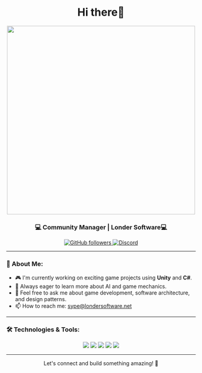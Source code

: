 <h1 align="center">Hi there👋</h1>

<p align="center">
  <img src="https://media.discordapp.net/attachments/1197191149232861255/1281212931333165087/koC59Fankurtyeter.gif?ex=66deda86&is=66dd8906&hm=5e866af79b61444e04670b0b6c463fd135fc0726c5d2009ca69be282f9011eab&=&width=1227&height=684" width="500">
</p>


<h3 align="center">💻 Community Manager | Londer Software💻</h3>

<p align="center">
  <a href="https://github.com/sype" target="_blank">
    <img alt="GitHub followers" src="https://img.shields.io/github/followers/sype?label=Follow&style=social">
  </a>
  <a href="https://discord.gg/yusufsunc" target="_blank">
    <img src="https://img.shields.io/badge/Discord-7289DA?style=for-the-badge&logo=discord&logoColor=white" alt="Discord">
  </a>
</p>

---

### 🚀 About Me:
- 🎮 I'm currently working on exciting game projects using **Unity** and **C#**.
- 🌱 Always eager to learn more about AI and game mechanics.
- 💬 Feel free to ask me about game development, software architecture, and design patterns.
- 📫 How to reach me: [sype@londersoftware.net](mailto:sype@londersoftware.net)

---

### 🛠️ Technologies & Tools:

<p align="center">
  <img src="https://img.shields.io/badge/Unity-100000?style=for-the-badge&logo=unity&logoColor=white">
  <img src="https://img.shields.io/badge/C%23-239120?style=for-the-badge&logo=c-sharp&logoColor=white">
  <img src="https://img.shields.io/badge/Visual%20Studio-5C2D91?style=for-the-badge&logo=visual-studio&logoColor=white">
  <img src="https://img.shields.io/badge/Git-F05032?style=for-the-badge&logo=git&logoColor=white">
  <img src="https://img.shields.io/badge/Linux-FCC624?style=for-the-badge&logo=linux&logoColor=black">
</p>

---

<p align="center">Let's connect and build something amazing! 🚀</p>
